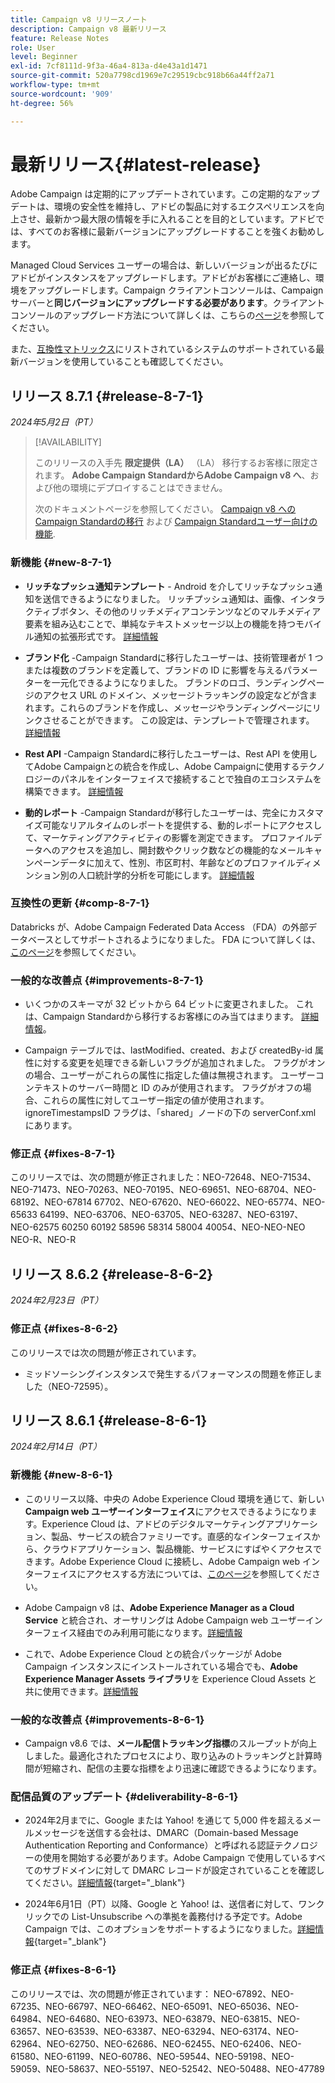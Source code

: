 ```yaml
---
title: Campaign v8 リリースノート
description: Campaign v8 最新リリース
feature: Release Notes
role: User
level: Beginner
exl-id: 7cf8111d-9f3a-46a4-813a-d4e43a1d1471
source-git-commit: 520a7798cd1969e7c29519cbc918b66a44ff2a71
workflow-type: tm+mt
source-wordcount: '909'
ht-degree: 56%

---
```


# 最新リリース{#latest-release}

Adobe Campaign は定期的にアップデートされています。この定期的なアップデートは、環境の安全性を維持し、アドビの製品に対するエクスペリエンスを向上させ、最新かつ最大限の情報を手に入れることを目的としています。アドビでは、すべてのお客様に最新バージョンにアップグレードすることを強くお勧めします。

Managed Cloud Services ユーザーの場合は、新しいバージョンが出るたびにアドビがインスタンスをアップグレードします。アドビがお客様にご連絡し、環境をアップグレードします。Campaign クライアントコンソールは、Campaign サーバーと&#x200B;**同じバージョンにアップグレードする必要があります**。クライアントコンソールのアップグレード方法について詳しくは、こちらの[ページ](../start/connect.md#upgrade-ac-console)を参照してください。

また、[互換性マトリックス](compatibility-matrix.md)にリストされているシステムのサポートされている最新バージョンを使用していることも確認してください。

## リリース 8.7.1 {#release-8-7-1}

_2024年5月2日（PT）_

>[!AVAILABILITY]
>
>このリリースの入手先 **限定提供（LA）** （LA） 移行するお客様に限定されます。 **Adobe Campaign StandardからAdobe Campaign v8 へ**、および他の環境にデプロイすることはできません。
>
>次のドキュメントページを参照してください。 [Campaign v8 へのCampaign Standardの移行](https://experienceleague.adobe.com/en/docs/campaign-web/v8/release-notes/acs-migration) および [Campaign Standardユーザー向けの機能](https://experienceleague.adobe.com/docs/experience-cloud/campaign/campaign-standard-migration-home.html).

### 新機能 {#new-8-7-1}

* **リッチなプッシュ通知テンプレート** - Android を介してリッチなプッシュ通知を送信できるようになりました。 リッチプッシュ通知は、画像、インタラクティブボタン、その他のリッチメディアコンテンツなどのマルチメディア要素を組み込むことで、単純なテキストメッセージ以上の機能を持つモバイル通知の拡張形式です。 [詳細情報](../send/rich-push.md)

* **ブランド化** -Campaign Standardに移行したユーザーは、技術管理者が 1 つまたは複数のブランドを定義して、ブランドの ID に影響を与えるパラメーターを一元化できるようになりました。 ブランドのロゴ、ランディングページのアクセス URL のドメイン、メッセージトラッキングの設定などが含まれます。これらのブランドを作成し、メッセージやランディングページにリンクさせることができます。 この設定は、テンプレートで管理されます。 [詳細情報](https://experienceleague.adobe.com/docs/experience-cloud/campaign/branding/branding-gs.html)

* **Rest API** -Campaign Standardに移行したユーザーは、Rest API を使用してAdobe Campaignとの統合を作成し、Adobe Campaignに使用するテクノロジーのパネルをインターフェイスで接続することで独自のエコシステムを構築できます。 [詳細情報](https://experienceleague.adobe.com/docs/experience-cloud/campaign/apis/get-started-apis.html)

* **動的レポート** -Campaign Standardが移行したユーザーは、完全にカスタマイズ可能なリアルタイムのレポートを提供する、動的レポートにアクセスして、マーケティングアクティビティの影響を測定できます。 プロファイルデータへのアクセスを追加し、開封数やクリック数などの機能的なメールキャンペーンデータに加えて、性別、市区町村、年齢などのプロファイルディメンション別の人口統計学的分析を可能にします。 [詳細情報](https://experienceleague.adobe.com/docs/experience-cloud/campaign/reporting/get-started-reporting.html)

<!--
* **New Enhanced security add-on**: To make your network connection more secure and provide improved security for your resources, Adobe Campaign offers a new Enhanced security add-on, which includes two features: Secure CMK integration and Secure VPN tunneling.
-->

### 互換性の更新 {#comp-8-7-1}

Databricks が、Adobe Campaign Federated Data Access （FDA）の外部データベースとしてサポートされるようになりました。 FDA について詳しくは、[このページ](../connect/fda.md)を参照してください。

### 一般的な改善点 {#improvements-8-7-1}

* いくつかのスキーマが 32 ビットから 64 ビットに変更されました。 これは、Campaign Standardから移行するお客様にのみ当てはまります。 [詳細情報](https://experienceleague.adobe.com/docs/experience-cloud/campaign/technotes/64-bit-tables.html)。

* Campaign テーブルでは、lastModified、created、および createdBy-id 属性に対する変更を処理できる新しいフラグが追加されました。 フラグがオンの場合、ユーザーがこれらの属性に指定した値は無視されます。 ユーザーコンテキストのサーバー時間と ID のみが使用されます。 フラグがオフの場合、これらの属性に対してユーザー指定の値が使用されます。 ignoreTimestampsID フラグは、「shared」ノードの下の serverConf.xml にあります。

### 修正点 {#fixes-8-7-1}

このリリースでは、次の問題が修正されました：NEO-72648、NEO-71534、NEO-71473、NEO-70263、NEO-70195、NEO-69651、NEO-68704、NEO-68192、NEO-67814 67702、NEO-67620、NEO-66022、NEO-65774、NEO-65633 64199、NEO-63706、NEO-63705、NEO-63287、NEO-63197、NEO-62575 60250 60192 58596 58314 58004 40054、NEO-NEO-NEO NEO-R、NEO-R

## リリース 8.6.2 {#release-8-6-2}

_2024年2月23日（PT）_

### 修正点 {#fixes-8-6-2}

このリリースでは次の問題が修正されています。

* ミッドソーシングインスタンスで発生するパフォーマンスの問題を修正しました（NEO-72595）。

## リリース 8.6.1 {#release-8-6-1}

_2024年2月14日（PT）_

### 新機能 {#new-8-6-1}

* このリリース以降、中央の Adobe Experience Cloud 環境を通じて、新しい **Campaign web ユーザーインターフェイス**&#x200B;にアクセスできるようになります。Experience Cloud は、アドビのデジタルマーケティングアプリケーション、製品、サービスの統合ファミリーです。直感的なインターフェイスから、クラウドアプリケーション、製品機能、サービスにすばやくアクセスできます。Adobe Experience Cloud に接続し、Adobe Campaign web インターフェイスにアクセスする方法については、[このページ](campaign-ui.md#ac-web-ui)を参照してください。


* Adobe Campaign v8 は、**Adobe Experience Manager as a Cloud Service** と統合され、オーサリングは Adobe Campaign web ユーザーインターフェイス経由でのみ利用可能になります。[詳細情報](../connect/ac-aem.md)

* これで、Adobe Experience Cloud との統合パッケージが Adobe Campaign インスタンスにインストールされている場合でも、**Adobe Experience Manager Assets ライブラリ**&#x200B;を Experience Cloud Assets と共に使用できます。[詳細情報](../connect/ac-aem.md#assets-library)

### 一般的な改善点 {#improvements-8-6-1}

* Campaign v8.6 では、**メール配信トラッキング指標**&#x200B;のスループットが向上しました。最適化されたプロセスにより、取り込みのトラッキングと計算時間が短縮され、配信の主要な指標をより迅速に確認できるようになります。


### 配信品質のアップデート {#deliverability-8-6-1}

* 2024年2月までに、Google または Yahoo! を通じて 5,000 件を超えるメールメッセージを送信する会社は、DMARC（Domain-based Message Authentication Reporting and Conformance）と呼ばれる認証テクノロジーの使用を開始する必要があります。Adobe Campaign で使用しているすべてのサブドメインに対して DMARC レコードが設定されていることを確認してください。[詳細情報](https://experienceleague.adobe.com/docs/deliverability-learn/deliverability-best-practice-guide/additional-resources/technotes/implement-dmarc.html?lang=ja){target="_blank"}

* 2024年6月1日（PT）以降、Google と Yahoo! は、送信者に対して、ワンクリックでの List-Unsubscribe への準拠を義務付ける予定です。Adobe Campaign では、このオプションをサポートするようになりました。[詳細情報](https://experienceleague.adobe.com/docs/deliverability-learn/deliverability-best-practice-guide/additional-resources/campaign/acc-technical-recommendations.html?lang=ja#one-click-list-unsubscribe){target="_blank"}


### 修正点 {#fixes-8-6-1}

このリリースでは、次の問題が修正されています：
NEO-67892、NEO-67235、NEO-66797、NEO-66462、NEO-65091、NEO-65036、NEO-64984、NEO-64680、NEO-63973、NEO-63879、NEO-63815、NEO-63657、NEO-63539、NEO-63387、NEO-63294、NEO-63174、NEO-62964、NEO-62750、NEO-62686、NEO-62455、NEO-62406、NEO-61580、NEO-61199、NEO-60786、NEO-59544、NEO-59198、NEO-59059、NEO-58637、NEO-55197、NEO-52542、NEO-50488、NEO-47789